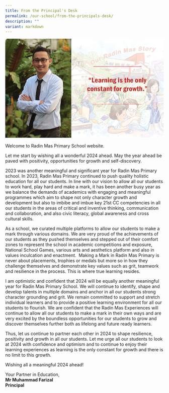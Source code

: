 ```yaml
---
title: From the Principal's Desk
permalink: /our-school/from-the-principals-desk/
description: ""
variant: markdown
---
```

![](/images/P_Message_2024.jpg)

Welcome to Radin Mas Primary School website.

Let me start by wishing all a wonderful 2024 ahead. May the year ahead be paved with positivity, opportunities for growth and self-discovery.

2023 was another meaningful and significant year for Radin Mas Primary school. In 2023, Radin Mas Primary continued to push quality holistic education for all our students. In line with our vision to allow all our students to work hard, play hard and make a mark, it has been another busy year as we balance the demands of academics with engaging and meaningful programmes which aim to shape not only character growth and development but also to imbibe and imbue key 21st CC competencies in all our students in the areas of critical and inventive thinking, communication and collaboration, and also civic literacy, global awareness and cross cultural skills.

As a school, we curated multiple platforms to allow our students to make a mark through various domains. We are very proud of the achievements of our students as they pushed themselves and stepped out of their comfort zones to represent the school in academic competitions and exposure, National School Games, various arts and aesthetics platform and also in values inculcation and enactment.&nbsp; Making a Mark in Radin Mas Primary is never about placements, trophies or medals but more so in how they challenge themselves and demonstrate key values such as grit, teamwork and resilience in the process. This is where true learning resides.

I am optimistic and confident that 2024 will be equally another meaningful year for Radin Mas Primary School. We will continue to identify, shape and develop talents in multiple domains and anchor in all our students strong character grounding and grit. We remain committed to support and stretch individual learners and to provide a positive learning environment for all our students to flourish. We are confident that the Radin Mas Experiences will continue to allow all our students to make a mark in their own ways and are very excited by the boundless opportunities for our students to grow and discover themselves further both as lifelong and future ready learners.

Thus, let us continue to partner each other in 2024 to shape resilience, positivity and growth in all our students. Let me urge all our students to look at 2024 with confidence and optimism and to continue to enjoy their learning experiences as learning is the only constant for growth and there is no limit to this growth.

Wishing all a meaningful 2024 ahead!

Your Partner in Education,<br>
<strong>Mr Muhammad Farizal<br>
Principal</strong>
